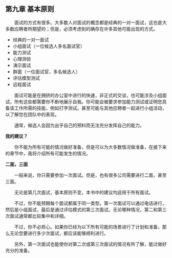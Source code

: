 ## 第九章 基本原则

&emsp;&emsp;面试的方式有很多。大多数人对面试的概念都是经典的一对一面试，这也是大多数应聘者所期望的；但是，必须考虑到的确存在许多其他可能出现的方式。

* 经典的一对一面试
* 小组面试（一位候选人多名面试官）
* 能力测试
* 心理测验
* 演示面试
* 群面（一位面试官，多名候选人）
* 评估模型测试
* 远程面试

&emsp;&emsp;面试可能是在拥挤的办公室中进行的快速，非正式的交谈，也可能涉及小组面试，所有这些都需要你不断地展示自我。你可能会被要求参加能力测试或证明您具备该工作所需的技能，例如打字测试。甚至可能与其他应聘者一起进行小组活动，以了解您在团队中的表现。

&emsp;&emsp;通常，候选人会因为出乎自己的预料而无法充分发挥自己的能力。

**我的建议？**

&emsp;&emsp;你不能为所有可能的情况做好准备，但是可以为大多数情况做准备，在接下来的章节中，我将介绍所有可能发生的情况。

**二面，三面**

&emsp;&emsp;一般来说，你只需要参加一次面试。但是，也有很多公司需要进行二面，甚至三面。

&emsp;&emsp;无论是第几次面试，基本原则不变，本书中的建议均适用于所有面试。

&emsp;&emsp;不过，你不能预期每个面试都属于同一类型。第一次面试可以通过电话进行，然后是小组面试，最后是通过评估模式的第三次面试。无论哪种情况，第二和第三次面试通常都比较集中和详细。

&emsp;&emsp;不过，你不必担心。如果你已经为以下所有可能的场景进行了计划和准备，那么无论您要进行多少次面试，都应该能够顺利进行。

&emsp;&emsp;另外，第一次面试也能使你对第二次或第三次面试的情况有所了解，能过做好充分的准备。